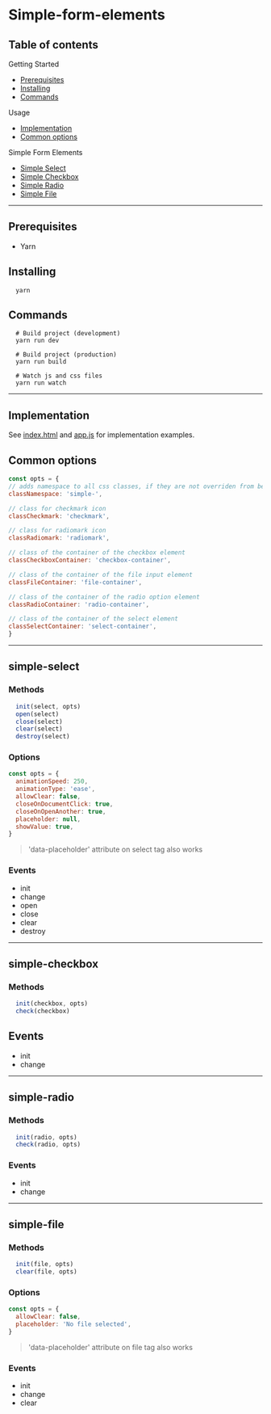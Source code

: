 # Simple-form-elements

## Table of contents

Getting Started
- [Prerequisites](#prerequisites)
- [Installing](#installing)
- [Commands](#commands)

Usage
- [Implementation](#implementation)
- [Common options](#common-options)

Simple Form Elements
- [Simple Select](#simple-select)
- [Simple Checkbox](#simple-checkbox)
- [Simple Radio](#simple-radio)
- [Simple File](#simple-file)

___

## Prerequisites

  * Yarn

## Installing

```shell
  yarn
```

## Commands

```shell
  # Build project (development)
  yarn run dev

  # Build project (production)
  yarn run build

  # Watch js and css files
  yarn run watch
```
___

## Implementation

See [index.html](index.html) and [app.js](app.js) for implementation examples.

## Common options

```js
const opts = {
// adds namespace to all css classes, if they are not overriden from below
classNamespace: 'simple-',

// class for checkmark icon
classCheckmark: 'checkmark',

// class for radiomark icon
classRadiomark: 'radiomark',

// class of the container of the checkbox element
classCheckboxContainer: 'checkbox-container',

// class of the container of the file input element
classFileContainer: 'file-container',

// class of the container of the radio option element
classRadioContainer: 'radio-container',

// class of the container of the select element
classSelectContainer: 'select-container',
}
```

___

## simple-select

### Methods

```js
  init(select, opts)
  open(select)
  close(select)
  clear(select)
  destroy(select)
```

### Options

```js
const opts = {
  animationSpeed: 250,
  animationType: 'ease',
  allowClear: false,
  closeOnDocumentClick: true,
  closeOnOpenAnother: true,
  placeholder: null,
  showValue: true,
}
```

> 'data-placeholder' attribute on select tag also works

### Events

  * init
  * change
  * open
  * close
  * clear
  * destroy

___

## simple-checkbox

### Methods

```js
  init(checkbox, opts)
  check(checkbox)
```

## Events

  * init
  * change

___

## simple-radio

### Methods

```js
  init(radio, opts)
  check(radio, opts)
```

### Events

  * init
  * change

___

## simple-file

### Methods

```js
  init(file, opts)
  clear(file, opts)
```

### Options

```js
const opts = {
  allowClear: false,
  placeholder: 'No file selected',
}
```

> 'data-placeholder' attribute on file tag also works

### Events
  * init
  * change
  * clear
